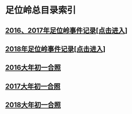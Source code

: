 # 足位岭总目录索引

## [2016、2017年足位岭事件记录[点击进入]](足位岭事件记录/2017/2017.html)
## [2018年足位岭事件记录[点击进入]](足位岭事件记录/2018/2018.html)
## [2016大年初一合照](足位岭事件记录/2017/Pic/2016/2016.html)
## [2017大年初一合照](足位岭事件记录/2017/Pic/2017/2017.html)
## [2018大年初一合照](http://)